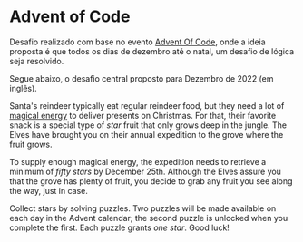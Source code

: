 # Advent of Code

Desafio realizado com base no evento [Advent Of Code](https://adventofcode.com/), onde a ideia proposta é que todos os dias de dezembro até o natal, um desafio de lógica seja resolvido.

Segue abaixo, o desafio central proposto para Dezembro de 2022 (em inglês).

Santa's reindeer typically eat regular reindeer food, but they need a lot of [magical energy](https://adventofcode.com/2018/day/25) to deliver presents on Christmas. For that, their favorite snack is a special type of _star_ fruit that only grows deep in the jungle. The Elves have brought you on their annual expedition to the grove where the fruit grows.

To supply enough magical energy, the expedition needs to retrieve a minimum of _fifty stars_ by December 25th. Although the Elves assure you that the grove has plenty of fruit, you decide to grab any fruit you see along the way, just in case.

Collect stars by solving puzzles. Two puzzles will be made available on each day in the Advent calendar; the second puzzle is unlocked when you complete the first. Each puzzle grants _one star_. Good luck!
